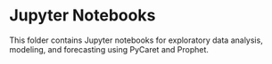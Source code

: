 # Jupyter Notebooks

This folder contains Jupyter notebooks for exploratory data analysis, modeling, and forecasting using PyCaret and Prophet.
